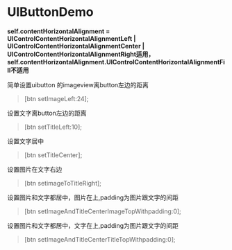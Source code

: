 UIButtonDemo
============

**self.contentHorizontalAlignment = UIControlContentHorizontalAlignmentLeft | UIControlContentHorizontalAlignmentCenter | UIControlContentHorizontalAlignmentRight适用，self.contentHorizontalAlignment.UIControlContentHorizontalAlignmentFill不适用**

简单设置uibutton 的imageview离button左边的距离
>[btn setImageLeft:24];

设置文字离button左边的距离
>[btn setTitleLeft:10];

设置文字居中
>[btn setTitleCenter];

设置图片在文字右边
>[btn setimageToTitleRight];

设置图片和文字都居中，图片在上,padding为图片跟文字的间距
>[btn setImageAndTitleCenterImageTopWithpadding:0];

设置图片和文字都居中，文字在上,padding为图片跟文字的间距
>[btn setImageAndTitleCenterTitleTopWithpadding:0];
